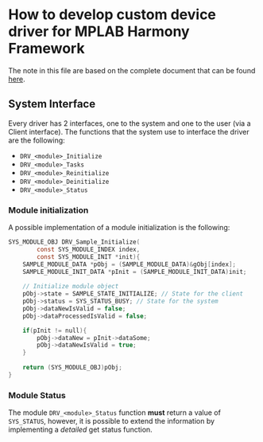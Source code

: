 # How to develop custom device driver for MPLAB Harmony Framework

The note in this file are based on the complete document that can be found [here](http://ww1.microchip.com/downloads/en/DeviceDoc/MPLAB%20Harmony%20Driver%20Development%20Guide_v111.pdf).

## System Interface

Every driver has 2 interfaces, one to the system and one to the user (via a Client interface).
The functions that the system use to interface the driver are the following:
- `DRV_<module>_Initialize`
- `DRV_<module>_Tasks`
- `DRV_<module>_Reinitialize`
- `DRV_<module>_Deinitialize`
- `DRV_<module>_Status`

### Module initialization

A possible implementation of a module initialization is the following: 
```C
SYS_MODULE_OBJ DRV_Sample_Initialize(
		const SYS_MODULE_INDEX index,
		const SYS_MODULE_INIT *init){
	SAMPLE_MODULE_DATA *pObj = (SAMPLE_MODULE_DATA)&gObj[index];
	SAMPLE_MODULE_INIT_DATA *pInit = (SAMPLE_MODULE_INIT_DATA)init;
	
	// Initialize module object
	pObj->state = SAMPLE_STATE_INITIALIZE; // State for the client
	pObj->status = SYS_STATUS_BUSY; // State for the system
	pObj->dataNewIsValid = false;
	pObj->dataProcessedIsValid = false; 

	if(pInit != null){
		pObj->dataNew = pInit->dataSome;
		pObj->dataNewIsValid = true;
	}
	
	return (SYS_MODULE_OBJ)pObj;
}
```

### Module Status

The module `DRV_<module>_Status` function **must** return a value of `SYS_STATUS`, however, it is possible to extend the information by implementing a _detailed_ get status function.
